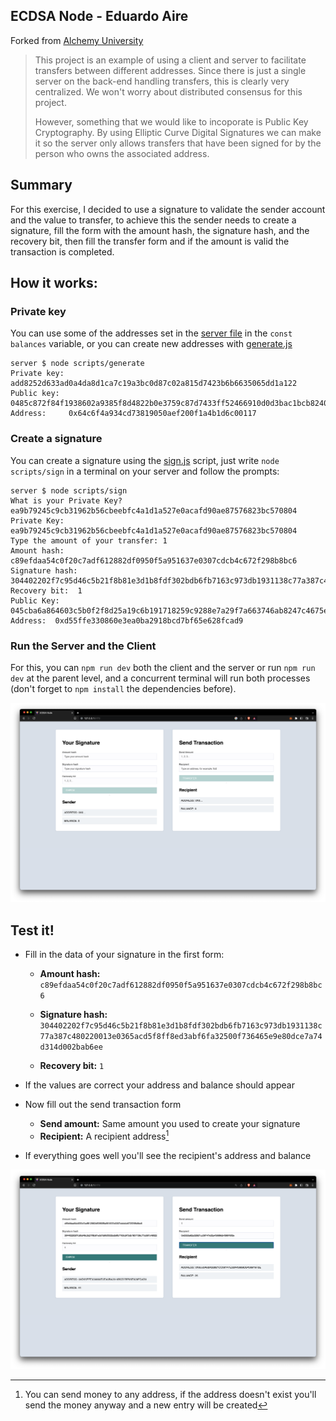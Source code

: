 ## ECDSA Node - Eduardo Aire

Forked from [Alchemy University](https://github.com/alchemyplatform/ecdsa-node)

> This project is an example of using a client and server to facilitate transfers between different addresses. Since there is just a single server on the back-end handling transfers, this is clearly very centralized. We won't worry about distributed consensus for this project.
>
> However, something that we would like to incoporate is Public Key Cryptography. By using Elliptic Curve Digital Signatures we can make it so the server only allows transfers that have been signed for by the person who owns the associated address.

## Summary

For this exercise, I decided to use a signature to validate the sender account and the value to transfer, to achieve this the sender needs to create a signature, fill the form with the amount hash, the signature hash, and the recovery bit, then fill the transfer form and if the amount is valid the transaction is completed.

## How it works:

### Private key

You can use some of the addresses set in the [server file](./server/index.js) in the `const balances` variable, or you can create new addresses with [generate.js](./server/scripts/generate.js)

```SHELL
server $ node scripts/generate
Private key: add8252d633ad0a4da8d1ca7c19a3bc0d87c02a815d7423b6b6635065dd1a122
Public key:  0485c872f84f1938602a9385f8d4822b0e3759c87d7433ff52466910d0d3bac1bcb8240562ca3efd4ba244380d764ff0df0d6fb043809f21a9cc8bda493ad292ea
Address:     0x64c6f4a934cd73819050aef200f1a4b1d6c00117
```

### Create a signature

You can create a signature using the [sign.js](./server/scripts/sign.js) script, just write `node scripts/sign` in a terminal on your server and follow the prompts:

```SHELL
server $ node scripts/sign
What is your Private Key? ea9b79245c9cb31962b56cbeebfc4a1d1a527e0acafd90ae87576823bc570804
Private Key:  ea9b79245c9cb31962b56cbeebfc4a1d1a527e0acafd90ae87576823bc570804
Type the amount of your transfer: 1
Amount hash:  c89efdaa54c0f20c7adf612882df0950f5a951637e0307cdcb4c672f298b8bc6
Signature hash:  304402202f7c95d46c5b21f8b81e3d1b8fdf302bdb6fb7163c973db1931138c77a387c480220013e0365acd5f8ff8ed3abf6fa32500f736465e9e80dce7a74d314d002bab6ee
Recovery bit:  1
Public Key:  045cba6a864603c5b0f2f8d25a19c6b191718259c9288e7a29f7a663746ab8247c4675eb0badeafeb8ac8cbb9581e40145610bf55e0109fbf731525d72e69bb11e
Address:  0xd55ffe330860e3ea0ba2918bcd7bf65e628fcad9
```

### Run the Server and the Client

For this, you can `npm run dev` both the client and the server or run `npm run dev` at the parent level, and a concurrent terminal will run both processes (don't forget to `npm install` the dependencies before).

![App Frontend](./media/ui.png)

## Test it!

-   Fill in the data of your signature in the first form:

    -   **Amount hash:** `c89efdaa54c0f20c7adf612882df0950f5a951637e0307cdcb4c672f298b8bc6`

    -   **Signature hash:** `304402202f7c95d46c5b21f8b81e3d1b8fdf302bdb6fb7163c973db1931138c77a387c480220013e0365acd5f8ff8ed3abf6fa32500f736465e9e80dce7a74d314d002bab6ee`

    -   **Recovery bit:** `1`

-   If the values are correct your address and balance should appear
-   Now fill out the send transaction form
    -   **Send amount:** Same amount you used to create your signature
    -   **Recipient:** A recipient address[^1]
-   If everything goes well you'll see the recipient's address and balance

![Money Sent](./media/sent.png)

[^1]: You can send money to any address, if the address doesn't exist you'll send the money anyway and a new entry will be created

